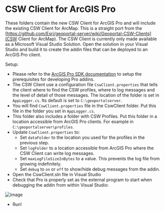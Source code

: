 # CSW Client for ArcGIS Pro

These folders contain the new CSW Client for ArcGIS Pro and will include the existing CSW Client for ArcMap. This is a straight port from the [https://github.com/Esri/geoportal-server/wiki/Geoportal-CSW-Clients](CSW Client for ArcMap). The CSW Client is currently only made available as a Microsoft Visual Studio Solution. Open the solution in your Visual Studio and build it to create the addin files that can be deployed to an ArcGIS Pro client.

Setup:
- Please refer to the [ArcGIS Pro SDK documentation](https://developers.arcgis.com/documentation/arcgis-add-ins-and-automation/arcgis-pro/tutorials/build-your-first-add-in/) to setup the prerequisites for developing Pro addins.
- The CSW Client use a configuration file ```CswClient.properties``` that tells the client where to find the CSW profiles, where to log messages and the level of detail of those messages. The location of the folder is set in ```AppLogger.cs```. Its default is set to ```C:\geoportalserver```. 
- You will find ```CswClient.properties``` file in the CswClient folder. Put this file in the folder you set in ```AppLogger.cs```.
- This folder also includes a folder with CSW Profiles. Put this folder in a location accessible from ArcGIS Pro clients. For example in ```C:\geoportalserver\profiles```.
- Update ```CswClient.properties``` to:
  - Set ```dataFolder``` to the location you used for the profiles in the previous step.
  - Set ```logFolder``` to a location accessible from ArcGIS Pro where the CSW Client can write log messages.
  - Set ```maxLogFileSizeInBytes``` to a value. This prevents the log file from growing indefinitely.
  - Set ```debug``` to ```on``` or ```off``` to show/hide debug messages from the addin.
- Open the CswClient.sln file in Visual Studio
- Check that Pro is properly set as the external program to start when debugging the addin from within Visual Studio:

![image](https://user-images.githubusercontent.com/394890/111036079-42156000-83d2-11eb-881d-2ca4d1b3c3e1.png)

- Run!
